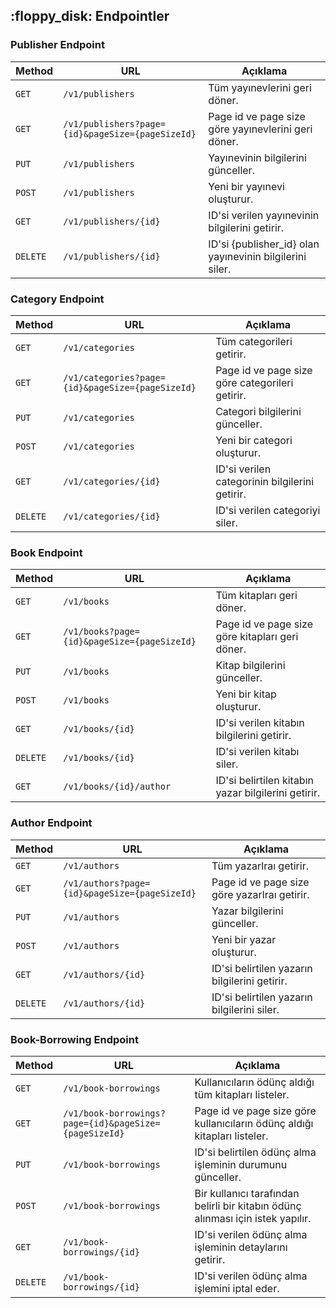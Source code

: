 <h2 id="endpoint"> :floppy_disk: Endpointler</h2>


### Publisher Endpoint

| Method   | URL                                              | Açıklama                                               |
|----------|--------------------------------------------------|--------------------------------------------------------|
| `GET`    | `/v1/publishers`                                 | Tüm yayınevlerini geri döner.                          |
| `GET`    | `/v1/publishers?page={id}&pageSize={pageSizeId}` | Page id ve page size göre yayınevlerini geri döner. |
| `PUT`    | `/v1/publishers`                                 | Yayınevinin bilgilerini günceller.                     |
| `POST`   | `/v1/publishers`                                 | Yeni bir yayınevi oluşturur.                           |
| `GET`    | `/v1/publishers/{id}`                            | ID'si verilen yayınevinin bilgilerini getirir.         |
| `DELETE` | `/v1/publishers/{id}`                            | ID'si {publisher_id} olan yayınevinin bilgilerini siler. |


### Category Endpoint

| Method   | URL                   | Açıklama                                       |
|----------|-----------------------|------------------------------------------------|
| `GET`    | `/v1/categories`      | Tüm categorileri getirir.                      |
| `GET`    | `/v1/categories?page={id}&pageSize={pageSizeId}`      | Page id ve page size göre categorileri getirir.|
| `PUT`    | `/v1/categories`      | Categori bilgilerini günceller.                |
| `POST`   | `/v1/categories`      | Yeni bir categori oluşturur.                   |
| `GET`    | `/v1/categories/{id}` | ID'si verilen categorinin bilgilerini getirir. |
| `DELETE` | `/v1/categories/{id}` | ID'si verilen categoriyi siler.                |


### Book Endpoint


| Method   | URL                     | Açıklama                                               |
|----------|-------------------------|--------------------------------------------------------|
| `GET`    | `/v1/books`             | Tüm kitapları geri döner.                              |
| `GET`    | `/v1/books?page={id}&pageSize={pageSizeId}`             | Page id ve page size göre kitapları geri döner.                              |
| `PUT`    | `/v1/books`             | Kitap bilgilerini günceller.                           |
| `POST`   | `/v1/books`             | Yeni bir kitap oluşturur.                              |
| `GET`    | `/v1/books/{id}`        | ID'si verilen kitabın bilgilerini getirir.             |
| `DELETE` | `/v1/books/{id}`        | ID'si verilen kitabı siler.                            |
| `GET`    | `/v1/books/{id}/author` | ID'si belirtilen kitabın yazar bilgilerini getirir. |


### Author Endpoint


| Method   | URL                  | Açıklama                                                                    |
|----------|----------------------|-----------------------------------------------------------------------------|
| `GET`    | `/v1/authors`        | Tüm yazarlraı getirir.                                                      |
| `GET`    | `/v1/authors?page={id}&pageSize={pageSizeId}`        | Page id ve page size göre yazarlraı getirir.                                                      |
| `PUT`    | `/v1/authors`        | Yazar bilgilerini günceller.                                                |
| `POST`   | `/v1/authors`        | Yeni bir yazar oluşturur.                                                   |
| `GET`    | `/v1/authors/{id}`   | ID'si belirtilen yazarın bilgilerini getirir.                               |
| `DELETE` | `/v1/authors/{id}`   | ID'si belirtilen yazarın bilgilerini siler. |

### Book-Borrowing Endpoint


| Method   | URL                          | Açıklama                                                                       |
|----------|------------------------------|--------------------------------------------------------------------------------|
| `GET`    | `/v1/book-borrowings`        | Kullanıcıların ödünç aldığı tüm kitapları listeler.                            |
| `GET`    | `/v1/book-borrowings?page={id}&pageSize={pageSizeId}`        | Page id ve page size göre kullanıcıların ödünç aldığı kitapları listeler.   |
| `PUT`    | `/v1/book-borrowings`        | ID'si belirtilen ödünç alma işleminin durumunu günceller.                      |
| `POST`   | `/v1/book-borrowings`        | Bir kullanıcı tarafından belirli bir kitabın ödünç alınması için istek yapılır. |
| `GET`    | `/v1/book-borrowings/{id}`   | ID'si verilen ödünç alma işleminin detaylarını getirir.                        |
| `DELETE` | `/v1/book-borrowings/{id}`   | ID'si verilen ödünç alma işlemini iptal eder.                                  |
